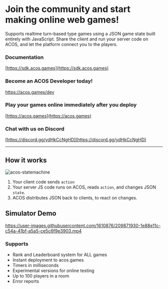 # Join the community and start making online web games!

Supports realtime turn-based type games using a JSON game state built entirely with JavaScript. Share the client and run your server code on ACOS, and let the platform connect you to the players.

### Documentation
[https://sdk.acos.games](https://sdk.acos.games)

### Become an ACOS Developer today!
https://acos.games/dev

### Play your games online immediately after you deploy
[https://acos.games](https://acos.games)

### Chat with us on Discord
[https://discord.gg/ydHkCcNgHD](https://discord.gg/ydHkCcNgHD)

---

## How it works
![acos-statemachine](https://user-images.githubusercontent.com/96845776/152659924-388025b8-9dc9-4c1d-b152-e466b2352028.png)

1. Your client code sends `action`
2. Your server JS code runs on ACOS, reads `action`, and changes JSON `state`.
3. ACOS distributes JSON back to clients, to react on changes.

## Simulator Demo
https://user-images.githubusercontent.com/1610876/209871930-1e88e11c-c54a-41bf-a5a5-ce5c6f9e3903.mp4

### Supports

- Rank and Leaderboard system for ALL games
- Instant deployment to acos.games
- Timers in milliseconds
- Experimental versions for online testing 
- Up to 100 players in a room
- Error reports

